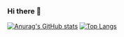 ### Hi there 👋

[![Anurag's GitHub stats](https://github-readme-stats.vercel.app/api?username=rusfdev&theme=vue-dark)](https://github.com/anuraghazra/github-readme-stats)
[![Top Langs](https://github-readme-stats.vercel.app/api/top-langs/?username=rusfdev&layout=compact&theme=vue-dark)](https://github.com/anuraghazra/github-readme-stats)
